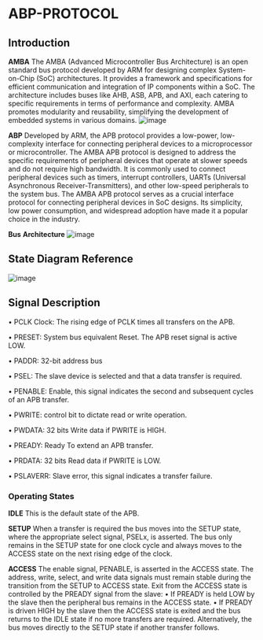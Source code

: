 # ABP-PROTOCOL

## Introduction
**AMBA**
    The AMBA (Advanced Microcontroller Bus Architecture) is an open standard bus protocol developed by ARM for designing complex System-on-Chip (SoC) architectures. It provides a framework and specifications for 
    efficient communication and integration of IP components within a SoC. The architecture includes buses like AHB, ASB, APB, and AXI, each catering to specific requirements in terms of performance and 
    complexity. AMBA promotes modularity and reusability, simplifying the development of embedded systems in various domains.
    ![image](https://github.com/gayatridinavahi/ABP-PROTOCOL/assets/139046389/3ec01c96-e97d-481e-8631-a814f562fb23)

**ABP**
    Developed by ARM, the APB protocol provides a low-power, low-complexity interface for connecting peripheral devices to a microprocessor or microcontroller. The AMBA APB protocol is designed to address the 
    specific requirements of peripheral devices that operate at slower speeds and do not require high bandwidth. It is commonly used to connect peripheral devices such as timers, interrupt controllers, UARTs 
    (Universal Asynchronous Receiver-Transmitters), and other low-speed peripherals to the system bus. The AMBA APB protocol serves as a crucial interface protocol for connecting peripheral devices in SoC 
    designs. Its simplicity, low power consumption, and widespread adoption have made it a popular choice in the industry.

**Bus** **Architecture**
![image](https://github.com/gayatridinavahi/ABP-PROTOCOL/assets/139046389/3140b0a0-369a-446c-938c-ed688cd64647)

## State Diagram Reference
![image](https://github.com/gayatridinavahi/ABP-PROTOCOL/assets/139046389/d87eae81-08bc-4d3d-9fb3-84ababda438d)

## Signal Description
• PCLK Clock: The rising edge of PCLK times all transfers on the APB.

• PRESET: System bus equivalent Reset. The APB reset signal is active LOW.

• PADDR: 32-bit address bus

• PSEL: The slave device is selected and that a data transfer is required.

• PENABLE: Enable, this signal indicates the second and subsequent cycles of an APB transfer.

• PWRITE: control bit to dictate read or write operation.

• PWDATA: 32 bits Write data if PWRITE is HIGH.

• PREADY: Ready To extend an APB transfer.

• PRDATA: 32 bits Read data if PWRITE is LOW.

• PSLAVERR: Slave error, this signal indicates a transfer failure.

### Operating States
**IDLE** This is the default state of the APB.

**SETUP** When a transfer is required the bus moves into the SETUP state, where
the appropriate select signal, PSELx, is asserted. The bus only remains
in the SETUP state for one clock cycle and always moves to the ACCESS
state on the next rising edge of the clock.

**ACCESS** The enable signal, PENABLE, is asserted in the ACCESS state. The
           address, write, select, and write data signals must remain stable during
           the transition from the SETUP to ACCESS state.
           Exit from the ACCESS state is controlled by the PREADY signal from
           the slave:
               • If PREADY is held LOW by the slave then the peripheral bus
                 remains in the ACCESS state.
               • If PREADY is driven HIGH by the slave then the ACCESS state is
                 exited and the bus returns to the IDLE state if no more transfers are
                 required. Alternatively, the bus moves directly to the SETUP state
                 if another transfer follows.
